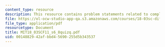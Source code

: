 ```yaml
---
content_type: resource
description: This resource contains problem statements related to complex exponentials.
file: https://ol-ocw-studio-app-qa.s3.amazonaws.com/courses/18-03sc-differential-equations-fall-2011/0014882942afbbd45690255d5b343537_MIT18_03SCF11_s6_8quizq.pdf
file_type: application/pdf
resourcetype: Document
title: MIT18_03SCF11_s6_8quizq.pdf
uid: 00148829-42af-bbd4-5690-255d5b343537
---
```

